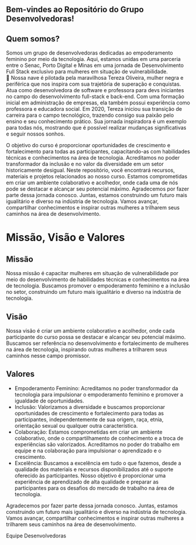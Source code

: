 ## Bem-vindes ao Repositório do Grupo Desenvolvedoras!

## Quem somos?
Somos um grupo de desenvolvedoras dedicadas ao empoderamento feminino por meio da tecnologia. Aqui, estamos unidas em uma parceria entre o Senac, Porto Digital e Minas em uma jornada de Desenvolvimento Full Stack exclusivo para mulheres em situação de vulnerabilidade.<br>
:rocket:  Nossa nave é pilotada pela maravilhosa Tereza Oliveira, mulher negra e periférica que nos inspira com sua trajetória de superação e conquistas. Atua como desenvolvedora de software e professora para devs iniciantes no campo do desenvolvimento full-stack e back-end. Com uma formação inicial em administração de empresas, ela também possui experiência como professora e educadora social. Em 2020, Tereza iniciou sua transição de carreira para o campo tecnológico, trazendo consigo sua paixão pelo ensino e seu conhecimento prático. Sua jornada inspiradora é um exemplo para todas nós, mostrando que é possível realizar mudanças significativas e seguir nossos sonhos.

O objetivo do curso é proporcionar oportunidades de crescimento e fortalecimento para todas as participantes, capacitando-as com habilidades técnicas e conhecimentos na área de tecnologia. Acreditamos no poder transformador da inclusão e no valor da diversidade em um setor historicamente desigual.
Neste repositório, você encontrará recursos, materiais e projetos relacionados ao nosso curso. Estamos comprometidas em criar um ambiente colaborativo e acolhedor, onde cada uma de nós pode se destacar e alcançar seu potencial máximo.
Agradecemos por fazer parte dessa jornada conosco. Juntas, estamos construindo um futuro mais igualitário e diverso na indústria de tecnologia. Vamos avançar, compartilhar conhecimentos e inspirar outras mulheres a trilharem seus caminhos na área de desenvolvimento.

# Missão, Visão e Valores

## Missão
Nossa missão é capacitar mulheres em situação de vulnerabilidade por meio do desenvolvimento de habilidades técnicas e conhecimentos na área de tecnologia. Buscamos promover o empoderamento feminino e a inclusão no setor, construindo um futuro mais igualitário e diverso na indústria de tecnologia.

## Visão
Nossa visão é criar um ambiente colaborativo e acolhedor, onde cada participante do curso possa se destacar e alcançar seu potencial máximo. Buscamos ser referência no desenvolvimento e fortalecimento de mulheres na área de tecnologia, inspirando outras mulheres a trilharem seus caminhos nesse campo promissor.

## Valores
- Empoderamento Feminino: Acreditamos no poder transformador da tecnologia para impulsionar o empoderamento feminino e promover a igualdade de oportunidades.
- Inclusão: Valorizamos a diversidade e buscamos proporcionar oportunidades de crescimento e fortalecimento para todas as participantes, independentemente de sua origem, raça, etnia, orientação sexual ou qualquer outra característica.
- Colaboração: Estamos comprometidas em criar um ambiente colaborativo, onde o compartilhamento de conhecimento e a troca de experiências são valorizados. Acreditamos no poder do trabalho em equipe e na colaboração para impulsionar o aprendizado e o crescimento.
- Excelência: Buscamos a excelência em tudo o que fazemos, desde a qualidade dos materiais e recursos disponibilizados até o suporte oferecido às participantes. Nosso objetivo é proporcionar uma experiência de aprendizado de alta qualidade e preparar as participantes para os desafios do mercado de trabalho na área de tecnologia.

Agradecemos por fazer parte dessa jornada conosco. Juntas, estamos construindo um futuro mais igualitário e diverso na indústria de tecnologia. Vamos avançar, compartilhar conhecimentos e inspirar outras mulheres a trilharem seus caminhos na área de desenvolvimento.

Equipe Desenvolvedoras
